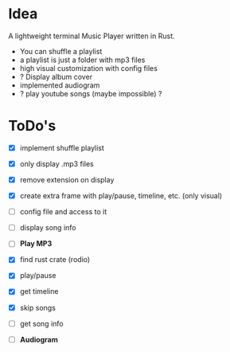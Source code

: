 # Idea
 A lightweight terminal Music Player written in Rust.

 - You can shuffle a playlist
 - a playlist is just a folder with mp3 files
 - high visual customization with config files
 - ? Display album cover
 - implemented audiogram
 - ? play youtube songs (maybe impossible) ?

# ToDo's
 - [x] implement shuffle playlist
 - [x] only display .mp3 files
 - [x] remove extension on display
 - [x] create extra frame with play/pause, timeline, etc. (only visual)
 - [ ] config file and access to it
 - [ ] display song info

 - [ ] **Play MP3**
  - [x] find rust crate (rodio)
  - [x] play/pause
  - [x] get timeline
  - [x] skip songs
  - [ ] get song info
 
 - [ ] **Audiogram**
